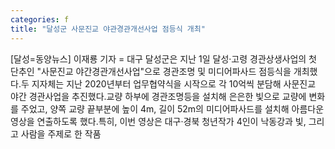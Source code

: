 ```yaml
---
categories: f
title: "달성군 사문진교 야관경관개선사업 점등식 개최"
---
```

[달성=동양뉴스] 이재룡 기자 = 대구 달성군은 지난 1일 달성·고령 경관상생사업의 첫 단추인 "사문진교 야간경관개선사업"으로 경관조명 및 미디어파사드 점등식을 개최했다.두 지자체는 지난 2020년부터 업무협약식을 시작으로 각 10억씩 분담해 사문진교 야간 경관사업을 추진했다.교량 하부에 경관조명등을 설치해 은은한 빛으로 교량에 변화를 주었고, 양쪽 교량 끝부분에 높이 4m, 길이 52m의 미디어파사드를 설치해 아름다운 영상을 연출하도록 했다.특히, 이번 영상은 대구·경북 청년작가 4인이 낙동강과 빛, 그리고 사람을 주제로 한 작품
